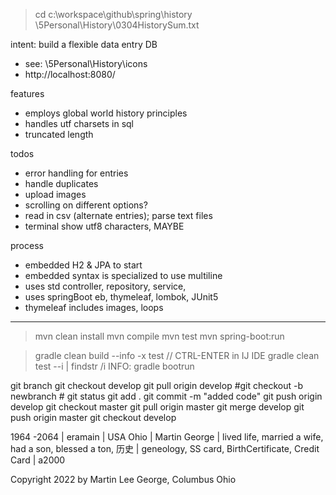 > cd c:\workspace\github\spring\history
> \\5Personal\History\0304HistorySum.txt

intent: build a flexible data entry DB
* see: \5Personal\History\icons
* http://localhost:8080/

features
* employs global world history principles
* handles utf charsets in sql
* truncated length

todos
* error handling for entries
* handle duplicates
* upload images
* scrolling on different options?
* read in csv (alternate entries); parse text files
* terminal show utf8 characters, MAYBE
 
process
* embedded H2 & JPA to start
* embedded syntax is specialized to use multiline
* uses std controller, repository, service, 
* uses springBoot eb, thymeleaf, lombok, JUnit5
* thymeleaf includes images, loops 

---
> mvn clean install
> mvn compile
> mvn test
> mvn spring-boot:run

> gradle clean build --info -x test				// CTRL-ENTER in IJ IDE
> gradle clean test --i | findstr /i INFO:
> gradle bootrun

git branch
git checkout develop
git pull origin develop
#git checkout -b newbranch
#<changes>
git status
git  add .
git commit -m "added code"
git push origin develop
git checkout master
git pull origin master
git merge develop
git push origin master
git checkout develop

1964 -2064 | eramain | USA Ohio | Martin George | lived life, married a wife, had a son, blessed a ton, 历史 | geneology, SS card, BirthCertificate, Credit Card | a2000

Copyright 2022 by Martin Lee George, Columbus Ohio